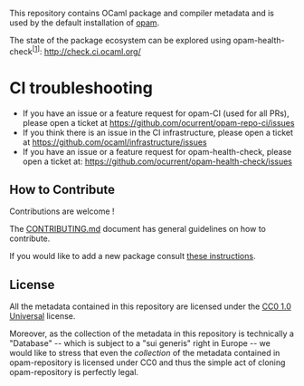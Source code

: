 This repository contains OCaml package and compiler metadata and is
used by the default installation of [opam](https://opam.ocaml.org/).

The state of the package ecosystem can be explored using opam-health-check<sup>[[1]]</sup>: http://check.ci.ocaml.org/

# CI troubleshooting

* If you have an issue or a feature request for opam-CI (used for all PRs), please open a ticket at https://github.com/ocurrent/opam-repo-ci/issues
* If you think there is an issue in the CI infrastructure, please open a ticket at https://github.com/ocaml/infrastructure/issues
* If you have an issue or a feature request for opam-health-check, please open a ticket at: https://github.com/ocurrent/opam-health-check/issues

## How to Contribute

Contributions are welcome !

The [CONTRIBUTING.md](CONTRIBUTING.md) document has general guidelines
on how to contribute.

If you would like to add a new package consult
[these instructions](https://opam.ocaml.org/doc/Packaging.html#Publishing).

## License

All the metadata contained in this repository are licensed under the
[CC0 1.0 Universal](http://creativecommons.org/publicdomain/zero/1.0/)
license.

Moreover, as the collection of the metadata in this repository is
technically a "Database" -- which is subject to a "sui generis" right
in Europe -- we would like to stress that even the *collection* of
the metadata contained in opam-repository is licensed under CC0 and
thus the simple act of cloning opam-repository is perfectly legal.

[1]: https://github.com/ocurrent/opam-health-check
